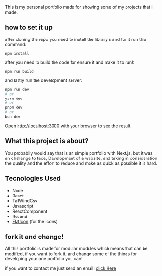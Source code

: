 This is my personal portfolio made for showing some of my projects that i made.

## how to set it up

after cloning the repo you need to install the library's and for it run this command:

``` npm install ```

after you need to build the code for ensure it and make it to run!:

``` npm run build ```

and lastly run the development server:

```bash
npm run dev
# or
yarn dev
# or
pnpm dev
# or
bun dev
```

Open [http://localhost:3000](http://localhost:3000) with your browser to see the result.

## What this project is about?

You probabily would say that is an simple portfolio with Next.js, but it was an challenge to face, Development of a website, and taking in consideration the quality and the effort to reduce and make as quick as possible it is hard.

## Tecnologies Used

- Node
- React
- TailWindCss
- Javascript
- ReactComponent
- Resend
- [FlatIcon](https://www.flaticon.com/br/buscar?word=Linkedin) (for the icons)

## fork it and change!

All this portfolio is made for modular modules which means that can be modified, if you want to fork it, and change some of the things for developing your one portfolio you can!

if you want to contact me just send an email!
[click Here](gustavogoncalves3ch@gmail.com)
